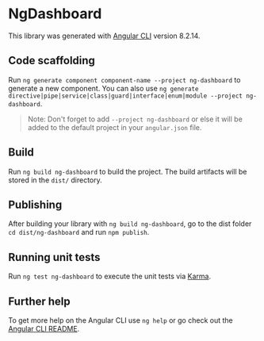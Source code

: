 # NgDashboard

This library was generated with [Angular CLI](https://github.com/angular/angular-cli) version 8.2.14.

## Code scaffolding

Run `ng generate component component-name --project ng-dashboard` to generate a new component. You can also use `ng generate directive|pipe|service|class|guard|interface|enum|module --project ng-dashboard`.
> Note: Don't forget to add `--project ng-dashboard` or else it will be added to the default project in your `angular.json` file. 

## Build

Run `ng build ng-dashboard` to build the project. The build artifacts will be stored in the `dist/` directory.

## Publishing

After building your library with `ng build ng-dashboard`, go to the dist folder `cd dist/ng-dashboard` and run `npm publish`.

## Running unit tests

Run `ng test ng-dashboard` to execute the unit tests via [Karma](https://karma-runner.github.io).

## Further help

To get more help on the Angular CLI use `ng help` or go check out the [Angular CLI README](https://github.com/angular/angular-cli/blob/master/README.md).

